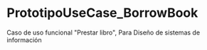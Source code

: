 # PrototipoUseCase_BorrowBook
Caso de uso funcional "Prestar libro", Para Diseño de sistemas de información 
